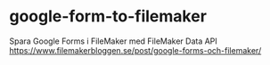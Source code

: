 # google-form-to-filemaker
Spara Google Forms i FileMaker med FileMaker Data API
https://www.filemakerbloggen.se/post/google-forms-och-filemaker/
